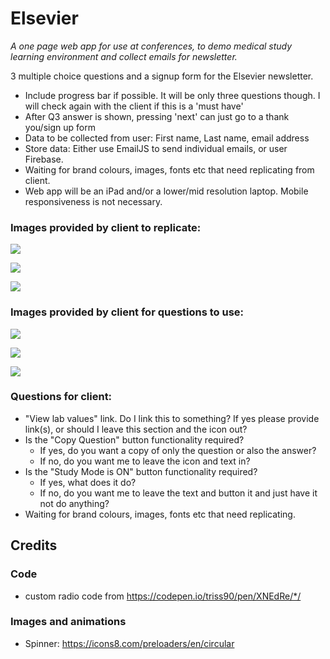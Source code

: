 # Elsevier
_A one page web app for use at conferences, to demo medical study learning environment and collect emails for newsletter._

3 multiple choice questions and a signup form for the Elsevier newsletter.

- Include progress bar if possible. It will be only three questions though. I will check again with the client if this is a 'must have'
- After Q3 answer is shown, pressing 'next' can just go to a thank you/sign up form
- Data to be collected from user: First name, Last name, email address
- Store data: Either use EmailJS to send individual emails, or user Firebase.
- Waiting for brand colours, images, fonts etc that need replicating from client. 
- Web app will be an iPad and/or a lower/mid resolution laptop. Mobile responsiveness is not necessary.

### Images provided by client to replicate: 

![](https://i.ibb.co/njW7WKS/Clipboard01.jpg)

![](https://i.ibb.co/4ZnfZVx/Clipboard02.jpg)

![](https://i.ibb.co/Kjvd8S4/Clipboard03.jpg)


### Images provided by client for questions to use:

![](https://i.ibb.co/txT3ycF/image001.jpg)

![](https://i.ibb.co/LYFfVMw/image002.jpg)

![](https://i.ibb.co/Gv6vxxv/image003.jpg)

### Questions for client:
- "View lab values" link. Do I link this to something? If yes please provide link(s), or should I leave this section and the icon out? 
- Is the "Copy Question" button functionality required? 
    - If yes, do you want a copy of only the question or also the answer?
    - If no, do you want me to leave the icon and text in?
- Is the "Study Mode is ON" button functionality required?
    - If yes, what does it do?
    - If no, do you want me to leave the text and button it and just have it not do anything?
- Waiting for brand colours, images, fonts etc that need replicating.

## Credits

### Code
 - custom radio code from https://codepen.io/triss90/pen/XNEdRe/*/

### Images and animations
- Spinner: https://icons8.com/preloaders/en/circular